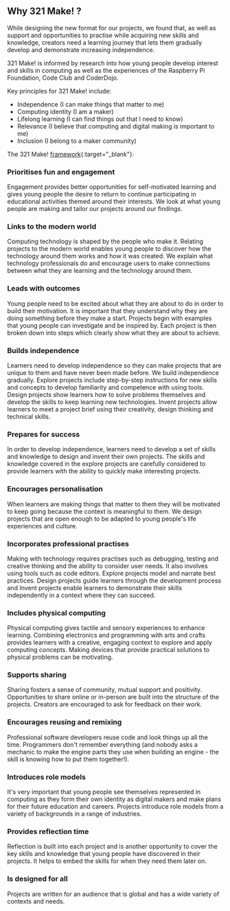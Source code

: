 ## Why 321 Make! ?

While designing the new format for our projects, we found that, as well as support and opportunities to practise while acquiring new skills and knowledge, creators need a learning journey that lets them gradually develop and demonstrate increasing independence. 

321 Make! is informed by research into how young people develop interest and skills in computing as well as the experiences of the Raspberry Pi Foundation, Code Club and CoderDojo. 

Key principles for 321 Make! include:

+ Independence (I can make things that matter to me)
+ Computing identity (I am a maker)
+ Lifelong learning (I can find things out that I need to know)
+ Relevance (I believe that computing and digital making is important to me)
+ Inclusion (I belong to a maker community)

The 321 Make! [framework](https://www.raspberrypi.org/blog/free-coding-resources-children-young-people-digital-making-independence/){:target="_blank"}: 

### Prioritises fun and engagement

Engagement provides better opportunities for self-motivated learning and gives young people the desire to return to continue participating in educational activities themed around their interests. We look at what young people are making and tailor our projects around our findings.

### Links to the modern world

Computing technology is shaped by the people who make it. Relating projects to the modern world enables young people to discover how the technology around them works and how it was created. We explain what technology professionals do and encourage users to make connections between what they are learning and the technology around them. 

### Leads with outcomes

Young people need to be excited about what they are about to do in order to build their motivation. It is important that they understand why they are doing something before they make a start. Projects begin with examples that young people can investigate and be inspired by. Each project is then broken down into steps which clearly show what they are about to achieve. 

### Builds independence

Learners need to develop independence so they can make projects that are unique to them and have never been made before. We build independence gradually. Explore projects include step-by-step instructions for new skills and concepts to develop familiarity and competence with using tools. Design projects show learners how to solve problems themselves and develop the skills to keep learning new technologies. Invent projects allow learners to meet a project brief using their creativity, design thinking and technical skills. 

### Prepares for success

In order to develop independence, learners need to develop a set of skills and knowledge to design and invent their own projects. The skills and knowledge covered in the explore projects are carefully considered to provide learners with the ability to quickly make interesting projects. 

### Encourages personalisation

When learners are making things that matter to them they will be motivated to keep going because the context is meaningful to them. We design projects that are open enough to be adapted to young people's life experiences and culture. 

### Incorporates professional practises

Making with technology requires practises such as debugging, testing and creative thinking and the ability to consider user needs. It also involves using tools such as code editors. Explore projects model and narrate best practices. Design projects guide learners through the development process and Invent projects enable learners to demonstrate their skills independently in a context where they can succeed. 

### Includes physical computing

Physical computing gives tactile and sensory experiences to enhance learning. Combining electronics and programming with arts and crafts provides learners with a creative, engaging context to explore and apply computing concepts. Making devices that provide practical solutions to physical problems can be motivating.

### Supports sharing

Sharing fosters a sense of community, mutual support and positivity.  Opportunities to share online or in-person are built into the structure of the projects. Creators are encouraged to ask for feedback on their work.  

### Encourages reusing and remixing

Professional software developers reuse code and look things up all the time. Programmers don't remember everything (and nobody asks a mechanic to make the engine parts they use when building an engine - the skill is knowing how to put them together!).

### Introduces role models

It's very important that young people see themselves represented in computing as they form their own identity as digital makers and make plans for their future education and careers. Projects introduce role models from a variety of backgrounds in a range of industries. 

### Provides reflection time

Reflection is built into each project and  is another opportunity to cover the key skills and knowledge that young people have discovered in their projects. It helps to embed the skills for when they need them later on.

### Is designed for all

Projects are written for an audience that is global and has a wide variety of contexts and needs.  













